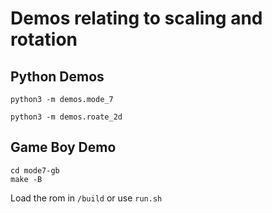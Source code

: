 # Demos relating to scaling and rotation

## Python Demos

`python3 -m demos.mode_7`

`python3 -m demos.roate_2d`

## Game Boy Demo

```
cd mode7-gb
make -B
```

Load the rom in `/build` or use `run.sh`
